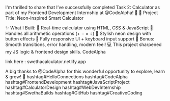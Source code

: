 I'm thrilled to share that I’ve successfully completed Task 2: Calculator as part of my Frontend Development Internship at @CodeAlpha! 🚀
🧮 Project Title: Neon-Inspired Smart Calculator

✨ What I Built:
 🔹 Real-time calculator using HTML, CSS & JavaScript
 🔹 Handles all arithmetic operations (+ − × ÷)
 🔹 Stylish neon design with button effects
 🔹 Fully responsive UI + keyboard input support
 🔹 Bonus: Smooth transitions, error handling, modern feel!
💻 This project sharpened my JS logic & frontend design skills.
CodeAlpha 

link here : swethacalculator.netlify.app

A big thanks to @CodeAlpha for this wonderful opportunity to explore, learn & grow! 💙
 hashtag#HelloConnections hashtag#CodeAlpha hashtag#FrontendDevelopment hashtag#JavaScriptProject hashtag#CalculatorDesign hashtag#WebDevInternship hashtag#SwethaBuilds hashtag#GitHub hashtag#CreativeCoding

